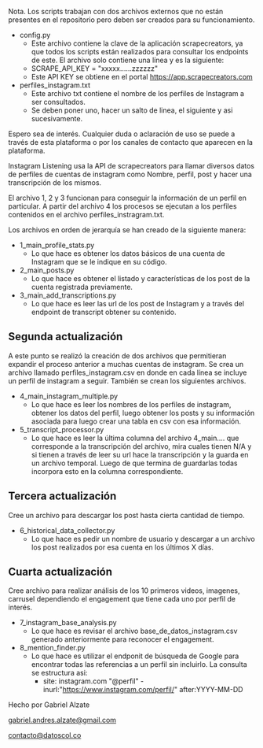 Nota.  Los scripts trabajan con dos archivos externos que no están presentes en el repositorio pero deben ser creados para su funcionamiento.

+ config.py
  + Este archivo contiene la clave de la aplicación scrapecreators, ya que todos los scripts están realizados para consultar los endpoints de este.  El archivo solo contiene una línea y es la siguiente:
  + SCRAPE_API_KEY = "xxxxx......zzzzzz"
  + Este API KEY se obtiene en el portal https://app.scrapecreators.com
+ perfiles_instagram.txt
  + Este archivo txt contiene el nombre de los perfiles de Instagram a ser consultados.
  + Se deben poner uno, hacer un salto de linea, el siguiente y asi sucesivamente.



Espero sea de interés.  Cualquier duda o aclaración de uso se puede a través de esta plataforma o por los canales de contacto que aparecen en la plataforma.





Instagram Listening usa la API de scrapecreators para llamar diversos datos de perfiles de cuentas de instagram como Nombre, perfil, post y hacer una transcripción de los mismos.

El archivo 1, 2 y 3 funcionan para conseguir la información de un perfil en particular.  A partir del archivo 4 los procesos se ejecutan a los perfiles contenidos en el archivo perfiles_instragram.txt.

Los archivos en orden de jerarquía se han creado de la siguiente manera:

+ 1_main_profile_stats.py
  + Lo que hace es obtener los datos básicos de una cuenta de Instagram que se le indique en su código.
+ 2_main_posts.py
  + Lo que hace es obtener el listado y características de los post de la cuenta registrada previamente.
+ 3_main_add_transcriptions.py
  + Lo que hace es leer las url de los post de Instagram y a través del endpoint de transcript obtener su contenido.

## Segunda actualización

A este punto se realizó la creación de dos archivos que permitieran expandir el proceso anterior a muchas cuentas de instagram.
Se crea un archivo llamado perfiles_instagram.csv en donde en cada línea se incluye un perfil de instagram a seguir.  También se crean los siguientes archivos.

+ 4_main_instagram_multiple.py
  + Lo que hace es leer los nombres de los perfiles de instagram, obtener los datos del perfil, luego obtener los posts y su información asociada para luego crear una tabla en csv con esa información.
+ 5_transcript_processor.py
  + Lo que hace es leer la última columna del archivo 4_main.... que corresponde a la transcripción del archivo, mira cuales tienen N/A y si tienen a través de leer su url hace la transcripción y la guarda en un archivo temporal.  Luego de que termina de guardarlas todas incorpora esto en la columna correspondiente.
  
## Tercera actualización

Cree un archivo para descargar los post hasta cierta cantidad de tiempo.

+ 6_historical_data_collector.py
    + Lo que hace es pedir un nombre de usuario y descargar a un archivo los post realizados por esa cuenta en los últimos X días.

## Cuarta actualización

Cree archivo para realizar análisis de los 10 primeros videos, imagenes, carrusel dependiendo el engagement que tiene cada uno por perfil de interés.

+ 7_instagram_base_analysis.py
  + Lo que hace es revisar el archivo base_de_datos_instagram.csv generado anteriormente para reconocer el engagement.
+ 8_mention_finder.py
  + Lo que hace es utilizar el endponit de búsqueda de Google para encontrar todas las referencias a un perfil sin incluirlo. La consulta se estructura asi:
    + site: instagram.com "@perfil" -inurl:"https://www.instagram.com/perfil/" after:YYYY-MM-DD



Hecho por Gabriel Alzate

gabriel.andres.alzate@gmail.com

contacto@datoscol.co


